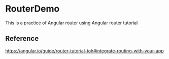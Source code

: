 # RouterDemo
This is a practice of Angular router using Angular router tutorial

## Reference
https://angular.io/guide/router-tutorial-toh#integrate-routing-with-your-app
